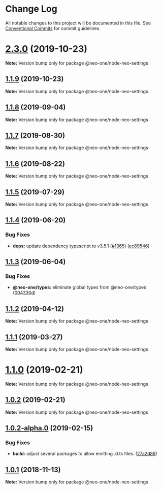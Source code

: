 # Change Log

All notable changes to this project will be documented in this file.
See [Conventional Commits](https://conventionalcommits.org) for commit guidelines.

# [2.3.0](https://github.com/neo-one-suite/neo-one/compare/@neo-one/node-neo-settings@1.1.9...@neo-one/node-neo-settings@2.3.0) (2019-10-23)

**Note:** Version bump only for package @neo-one/node-neo-settings





## [1.1.9](https://github.com/neo-one-suite/neo-one/compare/@neo-one/node-neo-settings@1.1.8...@neo-one/node-neo-settings@1.1.9) (2019-10-23)

**Note:** Version bump only for package @neo-one/node-neo-settings





## [1.1.8](https://github.com/neo-one-suite/neo-one/compare/@neo-one/node-neo-settings@1.1.7...@neo-one/node-neo-settings@1.1.8) (2019-09-04)

**Note:** Version bump only for package @neo-one/node-neo-settings





## [1.1.7](https://github.com/neo-one-suite/neo-one/compare/@neo-one/node-neo-settings@1.1.6...@neo-one/node-neo-settings@1.1.7) (2019-08-30)

**Note:** Version bump only for package @neo-one/node-neo-settings





## [1.1.6](https://github.com/neo-one-suite/neo-one/compare/@neo-one/node-neo-settings@1.1.5...@neo-one/node-neo-settings@1.1.6) (2019-08-22)

**Note:** Version bump only for package @neo-one/node-neo-settings





## [1.1.5](https://github.com/neo-one-suite/neo-one/compare/@neo-one/node-neo-settings@1.1.4...@neo-one/node-neo-settings@1.1.5) (2019-07-29)

**Note:** Version bump only for package @neo-one/node-neo-settings





## [1.1.4](https://github.com/neo-one-suite/neo-one/compare/@neo-one/node-neo-settings@1.1.3...@neo-one/node-neo-settings@1.1.4) (2019-06-20)


### Bug Fixes

* **deps:** update dependency typescript to v3.5.1 ([#1365](https://github.com/neo-one-suite/neo-one/issues/1365)) ([ec89546](https://github.com/neo-one-suite/neo-one/commit/ec89546))





## [1.1.3](https://github.com/neo-one-suite/neo-one/compare/@neo-one/node-neo-settings@1.1.2...@neo-one/node-neo-settings@1.1.3) (2019-06-04)


### Bug Fixes

* **@neo-one/types:** eliminate global types from @neo-one/types ([004330d](https://github.com/neo-one-suite/neo-one/commit/004330d))





## [1.1.2](https://github.com/neo-one-suite/neo-one/compare/@neo-one/node-neo-settings@1.1.1...@neo-one/node-neo-settings@1.1.2) (2019-04-12)

**Note:** Version bump only for package @neo-one/node-neo-settings





## [1.1.1](https://github.com/neo-one-suite/neo-one/compare/@neo-one/node-neo-settings@1.1.0...@neo-one/node-neo-settings@1.1.1) (2019-03-27)

**Note:** Version bump only for package @neo-one/node-neo-settings





# [1.1.0](https://github.com/neo-one-suite/neo-one/compare/@neo-one/node-neo-settings@1.0.2...@neo-one/node-neo-settings@1.1.0) (2019-02-21)

**Note:** Version bump only for package @neo-one/node-neo-settings





## [1.0.2](https://github.com/neo-one-suite/neo-one/compare/@neo-one/node-neo-settings@1.0.2-alpha.0...@neo-one/node-neo-settings@1.0.2) (2019-02-21)

**Note:** Version bump only for package @neo-one/node-neo-settings





## [1.0.2-alpha.0](https://github.com/neo-one-suite/neo-one/compare/@neo-one/node-neo-settings@1.0.1...@neo-one/node-neo-settings@1.0.2-alpha.0) (2019-02-15)


### Bug Fixes

* **build:** adjust several packages to allow emitting .d.ts files. ([27a2d88](https://github.com/neo-one-suite/neo-one/commit/27a2d88))





## [1.0.1](https://github.com/neo-one-suite/neo-one/compare/@neo-one/node-neo-settings@1.0.0...@neo-one/node-neo-settings@1.0.1) (2018-11-13)

**Note:** Version bump only for package @neo-one/node-neo-settings
